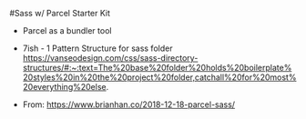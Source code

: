 #Sass w/ Parcel Starter Kit

- Parcel as a bundler tool

- 7ish - 1 Pattern Structure for sass folder
https://vanseodesign.com/css/sass-directory-structures/#:~:text=The%20base%20folder%20holds%20boilerplate%20styles%20in%20the%20project%20folder,catchall%20for%20most%20everything%20else.

- From: https://www.brianhan.co/2018-12-18-parcel-sass/